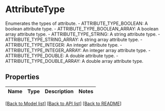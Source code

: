 # AttributeType

Enumerates the types of attribute.   - ATTRIBUTE_TYPE_BOOLEAN: A boolean attribute type.  - ATTRIBUTE_TYPE_BOOLEAN_ARRAY: A boolean array attribute type.  - ATTRIBUTE_TYPE_STRING: A string attribute type.  - ATTRIBUTE_TYPE_STRING_ARRAY: A string array attribute type.  - ATTRIBUTE_TYPE_INTEGER: An integer attribute type.  - ATTRIBUTE_TYPE_INTEGER_ARRAY: An integer array attribute type.  - ATTRIBUTE_TYPE_DOUBLE: A double attribute type.  - ATTRIBUTE_TYPE_DOUBLE_ARRAY: A double array attribute type.

## Properties

Name | Type | Description | Notes
------------ | ------------- | ------------- | -------------

[[Back to Model list]](../README.md#documentation-for-models) [[Back to API list]](../README.md#documentation-for-api-endpoints) [[Back to README]](../README.md)


